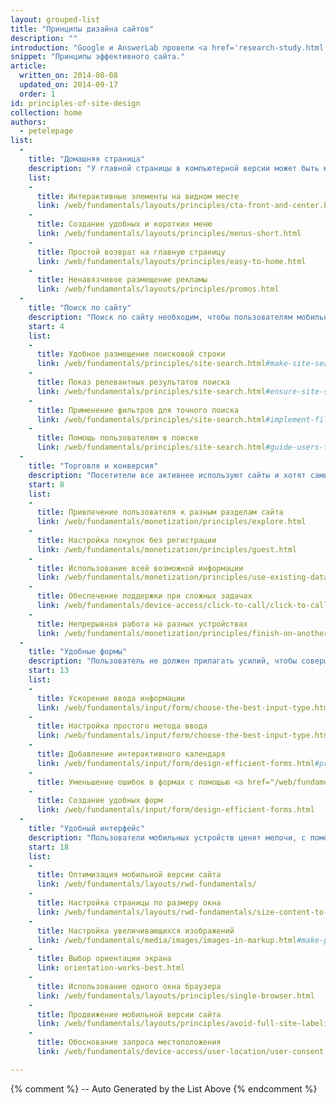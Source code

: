 ```yaml
---
layout: grouped-list
title: "Принципы дизайна сайтов"
description: ""
introduction: "Google и AnswerLab провели <a href='research-study.html'>исследование</a> и изучили, как пользователи работают с мобильными версиями сайтов.  И все для того, чтобы понять: как сделать хороший мобильный сайт?"
snippet: "Принципы эффективного сайта."
article:
  written_on: 2014-08-08
  updated_on: 2014-09-17
  order: 1
id: principles-of-site-design
collection: home
authors:
  - petelepage
list:
  -
    title: "Домашняя страница"
    description: "У главной страницы в компьютерной версии может быть множество возможностей. Однако на мобильных устройствах ее главная цель - обеспечить быстрый и удобный доступ к нужному контента."
    list:
    -
      title: Интерактивные элементы на видном месте
      link: /web/fundamentals/layouts/principles/cta-front-and-center.html
    -
      title: Создание удобных и коротких меню
      link: /web/fundamentals/layouts/principles/menus-short.html
    -
      title: Простой возврат на главную страницу
      link: /web/fundamentals/layouts/principles/easy-to-home.html
    -
      title: Ненавязчивое размещение рекламы
      link: /web/fundamentals/layouts/principles/promos.html 
  -
    title: "Поиск по сайту"
    description: "Поиск по сайту необходим, чтобы пользователям мобильных устройств находили нужную информацию прямо на ходу."
    start: 4
    list:
    -
      title: Удобное размещение поисковой строки
      link: /web/fundamentals/principles/site-search.html#make-site-search-visible
    -
      title: Показ релевантных результатов поиска
      link: /web/fundamentals/principles/site-search.html#ensure-site-search-results-are-relevant
    -
      title: Применение фильтров для точного поиска
      link: /web/fundamentals/principles/site-search.html#implement-filters-to-narrow-results
    -
      title: Помощь пользователям в поиске
      link: /web/fundamentals/principles/site-search.html#guide-users-to-better-site-search-results
  -
    title: "Торговля и конверсия"
    description: "Посетители все активнее используют сайты и хотят сами решать, как и когда совершить то или иное действие."
    start: 8
    list:
    -
      title: Привлечение пользователя к разным разделам сайта
      link: /web/fundamentals/monetization/principles/explore.html
    -
      title: Настройка покупок без регистрации
      link: /web/fundamentals/monetization/principles/guest.html
    -
      title: Использование всей возможной информации
      link: /web/fundamentals/monetization/principles/use-existing-data.html
    - 
      title: Обеспечение поддержки при сложных задачах
      link: /web/fundamentals/device-access/click-to-call/click-to-call.html
    - 
      title: Непрерывная работа на разных устройствах
      link: /web/fundamentals/monetization/principles/finish-on-another-device
  -
    title: "Удобные формы"
    description: "Пользователь не должен прилагать усилий, чтобы совершить нужное действие: сделать покупку, поговорить с поддержкой или подписаться на рассылку. Каждая форма должна быть простой и понятной."
    start: 13
    list:
    -
      title: Ускорение ввода информации
      link: /web/fundamentals/input/form/choose-the-best-input-type.html
    -
      title: Настройка простого метода ввода
      link: /web/fundamentals/input/form/choose-the-best-input-type.html#offer-suggestions-during-input-with-datalist
    -
      title: Добавление интерактивного календаря
      link: /web/fundamentals/input/form/design-efficient-forms.html#provide-visual-calendars-when-selecting-dates
    -
      title: Уменьшение ошибок в формах с помощью <a href="/web/fundamentals/input/form/label-and-name-inputs.html">вспомогательных надписей</a> и <a href="/web/fundamentals/input/form/provide-real-time-validation.html">мгновенной проверки</a>.
    -
      title: Создание удобных форм
      link: /web/fundamentals/input/form/design-efficient-forms.html
  -
    title: "Удобный интерфейс"
    description: "Пользователи мобильных устройств ценят мелочи, с помощью которых работа на сайте становится удобнее."
    start: 18
    list: 
    -
      title: Оптимизация мобильной версии сайта
      link: /web/fundamentals/layouts/rwd-fundamentals/
    -
      title: Настройка страницы по размеру окна
      link: /web/fundamentals/layouts/rwd-fundamentals/size-content-to-the-viewport.html
    -
      title: Настройка увеличивающихся изображений
      link: /web/fundamentals/media/images/images-in-markup.html#make-product-images-expandable
    -
      title: Выбор ориентации экрана
      link: orientation-works-best.html
    -
      title: Использование одного окна браузера
      link: /web/fundamentals/layouts/principles/single-browser.html
    -
      title: Продвижение мобильной версии сайта
      link: /web/fundamentals/layouts/principles/avoid-full-site-labeling.html
    -
      title: Обоснование запроса местоположения
      link: /web/fundamentals/device-access/user-location/user-consent.html#always-request-access-to-location-on-a-user-gesture

---
```


{% comment %}
  -- Auto Generated by the List Above
{% endcomment %}


